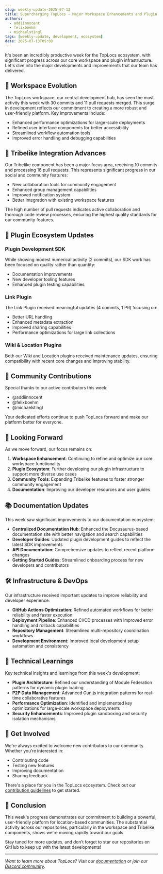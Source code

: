 ```yaml
---
slug: weekly-update-2025-07-13
title: Supercharging TopLocs - Major Workspace Enhancements and Plugin Ecosystem Growth
authors:
  - addiinnocent
  - felixboehm
  - michaelstingl
tags: [weekly-update, development, ecosystem]
date: 2025-07-13T09:00
---
```


It's been an incredibly productive week for the TopLocs ecosystem, with significant progress across our core workspace and plugin infrastructure. Let's dive into the major developments and improvements that our team has delivered.

## 🚀 Workspace Evolution

The TopLocs workspace, our central development hub, has seen the most activity this week with 30 commits and 11 pull requests merged. This surge in development reflects our commitment to creating a more robust and user-friendly platform. Key improvements include:

- Enhanced performance optimizations for large-scale deployments
- Refined user interface components for better accessibility
- Streamlined workflow automation tools
- Improved error handling and debugging capabilities

## 🔄 Tribelike Integration Advances

Our Tribelike component has been a major focus area, receiving 10 commits and processing 16 pull requests. This represents significant progress in our social and community features:

- New collaboration tools for community engagement
- Enhanced group management capabilities
- Improved notification system
- Better integration with existing workspace features

The high number of pull requests indicates active collaboration and thorough code review processes, ensuring the highest quality standards for our community features.

## 🔌 Plugin Ecosystem Updates

### Plugin Development SDK
While showing modest numerical activity (2 commits), our SDK work has been focused on quality rather than quantity:

- Documentation improvements
- New developer tooling features
- Enhanced plugin testing capabilities

### Link Plugin
The Link Plugin received meaningful updates (4 commits, 1 PR) focusing on:

- Better URL handling
- Enhanced metadata extraction
- Improved sharing capabilities
- Performance optimizations for large link collections

### Wiki & Location Plugins
Both our Wiki and Location plugins received maintenance updates, ensuring compatibility with recent core changes and improving stability.

## 👥 Community Contributions

Special thanks to our active contributors this week:
- @addiinnocent
- @felixboehm
- @michaelstingl

Your dedicated efforts continue to push TopLocs forward and make our platform better for everyone.

## 🔮 Looking Forward

As we move forward, our focus remains on:

1. **Workspace Enhancement**: Continuing to refine and optimize our core workspace functionality
2. **Plugin Ecosystem**: Further developing our plugin infrastructure to support more diverse use cases
3. **Community Tools**: Expanding Tribelike features to foster stronger community engagement
4. **Documentation**: Improving our developer resources and user guides

## 📚 Documentation Updates

This week saw significant improvements to our documentation ecosystem:

- **Centralized Documentation Hub**: Enhanced the Docusaurus-based documentation site with better navigation and search capabilities
- **Developer Guides**: Updated plugin development guides to reflect the latest SDK improvements
- **API Documentation**: Comprehensive updates to reflect recent platform changes
- **Getting Started Guides**: Streamlined onboarding process for new developers and contributors

## 🛠️ Infrastructure & DevOps

Our infrastructure received important updates to improve reliability and developer experience:

- **GitHub Actions Optimization**: Refined automated workflows for better reliability and faster execution
- **Deployment Pipeline**: Enhanced CI/CD processes with improved error handling and rollback capabilities
- **Repository Management**: Streamlined multi-repository coordination workflows
- **Development Environment**: Improved local development setup automation and consistency

## 🧠 Technical Learnings

Key technical insights and learnings from this week's development:

- **Plugin Architecture**: Refined our understanding of Module Federation patterns for dynamic plugin loading
- **P2P Data Management**: Advanced Gun.js integration patterns for real-time collaborative features
- **Performance Optimization**: Identified and implemented key optimizations for large-scale workspace deployments
- **Security Enhancements**: Improved plugin sandboxing and security isolation mechanisms

## 🤝 Get Involved

We're always excited to welcome new contributors to our community. Whether you're interested in:

- Contributing code
- Testing new features
- Improving documentation
- Sharing feedback

There's a place for you in the TopLocs ecosystem. Check out our [contribution guidelines](https://docs.toplocs.com/contribute) to get started.

## 🎉 Conclusion

This week's progress demonstrates our commitment to building a powerful, user-friendly platform for location-based communities. The substantial activity across our repositories, particularly in the workspace and Tribelike components, shows we're moving rapidly toward our goals.

Stay tuned for more updates, and don't forget to star our repositories on GitHub to keep up with the latest developments!

---

*Want to learn more about TopLocs? Visit our [documentation](https://docs.toplocs.com) or join our [Discord community](https://discord.gg/toplocs).*
